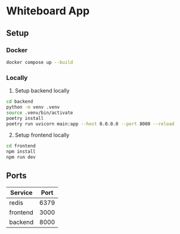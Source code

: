 # Whiteboard App

## Setup

### Docker
```bash
docker compose up --build
```

### Locally
1. Setup backend locally
```bash
cd backend
python -m venv .venv
source .venv/bin/activate
poetry install
poetry run uvicorn main:app --host 0.0.0.0 --port 8000 --reload
```

2. Setup frontend locally

```bash
cd frontend
npm install 
npm run dev
```

## Ports

| Service  | Port |
|----------|------|
| redis    | 6379 |
| frontend | 3000 |
| backend  | 8000 | 
